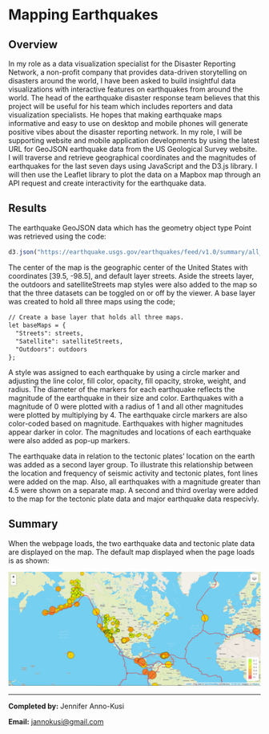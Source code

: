 # Mapping Earthquakes
## Overview 

In my role as a data visualization specialist for the Disaster Reporting Network, a non-profit company that provides data-driven storytelling on disasters around the world, I have been asked to build insightful data visualizations with interactive features on earthquakes from around the world. The head of the earthquake disaster response team believes that this project will be useful for his team which includes reporters and data visualization specialists. He hopes that making earthquake maps informative and easy to use on desktop and mobile phones will generate positive vibes about the disaster reporting network. In my role, I will be supporting website and mobile application developments by using the latest URL for GeoJSON earthquake data from the US Geological Survey website. I will traverse and retrieve geographical coordinates and the magnitudes of earthquakes for the last seven days using JavaScript and the D3.js library. I will then use the Leaflet library to plot the data on a Mapbox map through an API request and create interactivity for the earthquake data.

## Results 

The earthquake GeoJSON data which has the geometry object type Point was retrieved using the code:

``` JavaScript
d3.json("https://earthquake.usgs.gov/earthquakes/feed/v1.0/summary/all_week.geojson").then(function(data)

```

The center of the map is the geographic center of the United States with coordinates [39.5, -98.5], and default layer streets. Aside the streets layer, the outdoors and satelliteStreets map styles were also added to the map so that the three datasets can be toggled on or off by the viewer. A base layer was created to hold all three maps using the code;

```
// Create a base layer that holds all three maps.
let baseMaps = {
  "Streets": streets,
  "Satellite": satelliteStreets,
  "Outdoors": outdoors
};

```

A style was assigned to each earthquake by using a circle marker and adjusting the line color, fill color, opacity, fill opacity, stroke, weight, and radius. The diameter of the markers for each earthquake reflects the magnitude of the earthquake in their size and color. Earthquakes with a magnitude of 0 were plotted with a radius of 1 and all other magnitudes were plotted by multiplying by 4. The earthquake circle markers are also color-coded based on magnitude. Earthquakes with higher magnitudes appear darker in color. The magnitudes and locations of each earthquake were also added as pop-up markers.

The earthquake data in relation to the tectonic plates’ location on the earth was added as a second layer group. To illustrate this relationship between the location and frequency of seismic activity and tectonic plates, font lines were added on the map. Also, all earthquakes with a magnitude greater than 4.5 were shown on a separate map. A second and third overlay were added to the map for the tectonic plate data and major earthquake data respecivly. 
 
## Summary
When the webpage loads, the two earthquake data and tectonic plate data are displayed on the map. The default map displayed when the page loads is as shown:

![image](https://github.com/GerlechJen/Mapping_Earthquakes/blob/main/Images/default%20map.png)

----

**Completed by:** Jennifer Anno-Kusi

**Email:** jannokusi@gmail.com 

